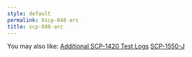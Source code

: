 ```yaml
---
style: default
permalink: Xscp-048-arc
title: scp-048-arc
---
```

You may also like:
[Additional SCP-1420 Test Logs](http://scp-wiki.net/additional-scp-1420-test-logs-can-be-found-here)
[SCP-1550-J](http://scp-wiki.net/scp-1550-j)